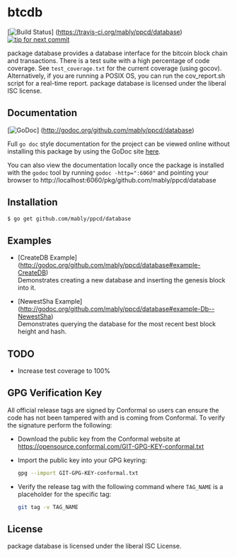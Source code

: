 btcdb
=====

[![Build Status](https://travis-ci.org/mably/ppcd/database.png?branch=master)]
(https://travis-ci.org/mably/ppcd/database)
[![tip for next commit](http://peer4commit.com/projects/130.svg)](http://peer4commit.com/projects/130)

package database provides a database interface for the bitcoin block chain and
transactions.  There is a test suite with a high percentage of code coverage.
See `test_coverage.txt` for the current coverage (using gocov).  Alternatively,
if you are running a POSIX OS, you can run the cov_report.sh script for a
real-time report.  package database is licensed under the liberal ISC license.

## Documentation

[![GoDoc](https://godoc.org/github.com/mably/ppcd/database?status.png)]
(http://godoc.org/github.com/mably/ppcd/database)

Full `go doc` style documentation for the project can be viewed online without
installing this package by using the GoDoc site
[here](http://godoc.org/github.com/mably/ppcd/database).

You can also view the documentation locally once the package is installed with
the `godoc` tool by running `godoc -http=":6060"` and pointing your browser to
http://localhost:6060/pkg/github.com/mably/ppcd/database

## Installation

```bash
$ go get github.com/mably/ppcd/database
```

## Examples

* [CreateDB Example]
  (http://godoc.org/github.com/mably/ppcd/database#example-CreateDB)  
  Demonstrates creating a new database and inserting the genesis block into it.

* [NewestSha Example]
  (http://godoc.org/github.com/mably/ppcd/database#example-Db--NewestSha)  
  Demonstrates  querying the database for the most recent best block height and
  hash.

## TODO
- Increase test coverage to 100%

## GPG Verification Key

All official release tags are signed by Conformal so users can ensure the code
has not been tampered with and is coming from Conformal.  To verify the
signature perform the following:

- Download the public key from the Conformal website at
  https://opensource.conformal.com/GIT-GPG-KEY-conformal.txt

- Import the public key into your GPG keyring:
  ```bash
  gpg --import GIT-GPG-KEY-conformal.txt
  ```

- Verify the release tag with the following command where `TAG_NAME` is a
  placeholder for the specific tag:
  ```bash
  git tag -v TAG_NAME
  ```

## License

package database is licensed under the liberal ISC License.
